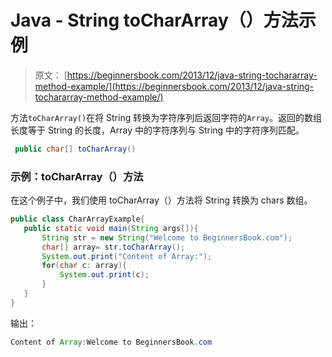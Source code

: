 # Java - String toCharArray（）方法示例

> 原文： [https://beginnersbook.com/2013/12/java-string-tochararray-method-example/](https://beginnersbook.com/2013/12/java-string-tochararray-method-example/)

方法`toCharArray()`在将 String 转换为字符序列后返回字符的`Array`。返回的数组长度等于 String 的长度，Array 中的字符序列与 String 中的字符序列匹配。

```java
 public char[] toCharArray()
```

### 示例：toCharArray（）方法

在这个例子中，我们使用 toCharArray（）方法将 String 转换为 chars 数组。

```java
public class CharArrayExample{
   public static void main(String args[]){
       String str = new String("Welcome to BeginnersBook.com");
       char[] array= str.toCharArray();
       System.out.print("Content of Array:");
       for(char c: array){
           System.out.print(c);
       }
   }
}
```

输出：

```java
Content of Array:Welcome to BeginnersBook.com
```